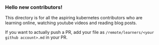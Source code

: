 ### Hello new contributors!

This directory is for all the aspiring kubernetes contributors who are learning online, watching youtube videos and reading blog posts.

If you want to actually push a PR, add your file as `/remote/learners/<your github account>.md` in your PR.
